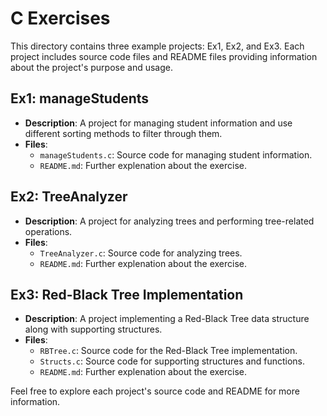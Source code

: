 # C Exercises

This directory contains three example projects: Ex1, Ex2, and Ex3. Each project includes source code files and README files providing information about the project's purpose and usage.

## Ex1: manageStudents

- **Description**: A project for managing student information and use different sorting methods to filter through them.
- **Files**:
  - `manageStudents.c`: Source code for managing student information.
  - `README.md`: Further explenation about the exercise.

## Ex2: TreeAnalyzer

- **Description**: A project for analyzing trees and performing tree-related operations.
- **Files**:
  - `TreeAnalyzer.c`: Source code for analyzing trees.
  - `README.md`: Further explenation about the exercise.

## Ex3: Red-Black Tree Implementation

- **Description**: A project implementing a Red-Black Tree data structure along with supporting structures.
- **Files**:
  - `RBTree.c`: Source code for the Red-Black Tree implementation.
  - `Structs.c`: Source code for supporting structures and functions.
  - `README.md`: Further explenation about the exercise.

Feel free to explore each project's source code and README for more information.

